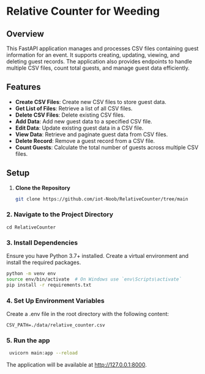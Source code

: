 # Relative Counter for Weeding

## Overview

This FastAPI application manages and processes CSV files containing guest information for an event. It supports creating, updating, viewing, and deleting guest records. The application also provides endpoints to handle multiple CSV files, count total guests, and manage guest data efficiently.

## Features

- **Create CSV Files**: Create new CSV files to store guest data.
- **Get List of Files**: Retrieve a list of all CSV files.
- **Delete CSV Files**: Delete existing CSV files.
- **Add Data**: Add new guest data to a specified CSV file.
- **Edit Data**: Update existing guest data in a CSV file.
- **View Data**: Retrieve and paginate guest data from CSV files.
- **Delete Record**: Remove a guest record from a CSV file.
- **Count Guests**: Calculate the total number of guests across multiple CSV files.

## Setup

1. **Clone the Repository**

   ```bash
   git clone https://github.com/iot-Noob/RelativeCounter/tree/main
   ```
### 2. Navigate to the Project Directory
   
```
cd RelativeCounter
```

### 3. Install Dependencies

Ensure you have Python 3.7+ installed. Create a virtual environment and install the required packages.

```bash
python -m venv env
source env/bin/activate  # On Windows use `env\Scripts\activate`
pip install -r requirements.txt
```

### 4. Set Up Environment Variables

Create a .env file in the root directory with the following content:

```env
CSV_PATH=./data/relative_counter.csv
```
### 5. Run the app

```bash
 uvicorn main:app --reload
```

The application will be available at http://127.0.0.1:8000.

 
